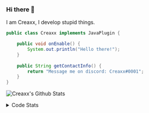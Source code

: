 ### Hi there 👋

I am Creaxx, I develop stupid things. 

```java
public class Creaxx implements JavaPlugin {

    public void onEnable() {
        System.out.println("Hello there!");
    }
    
    public String getContactInfo() {
        return "Message me on discord: Creaxx#0001";
    }
}
```

![Creaxx's Github Stats](https://github-readme-stats.vercel.app/api?username=CreaxxOG&show_icons=true&theme=dark&count_private=true)

<details>
  <summary>Code Stats</summary>

<!--START_SECTION:waka-->
![Code Time](http://img.shields.io/badge/Code%20Time-830%20hrs%2029%20mins-blue)

![Lines of code](https://img.shields.io/badge/From%20Hello%20World%20I%27ve%20Written-3%20Thousand%20lines%20of%20code-blue)

**🐱 My GitHub Data** 

> 🏆 346 Contributions in the Year 2022
 > 
> 📦 227.0 kB Used in GitHub's Storage 
 > 
> 🚫 Not Opted to Hire
 > 
> 📜 3 Public Repositories 
 > 
> 🔑 2 Private Repositories  
 > 
**I'm a Night 🦉** 

```text
🌞 Morning    7 commits      █░░░░░░░░░░░░░░░░░░░░░░░░   3.93% 
🌆 Daytime    71 commits     ██████████░░░░░░░░░░░░░░░   39.89% 
🌃 Evening    82 commits     ███████████░░░░░░░░░░░░░░   46.07% 
🌙 Night      18 commits     ██░░░░░░░░░░░░░░░░░░░░░░░   10.11%

```
📅 **I'm Most Productive on Wednesday** 

```text
Monday       28 commits     ████░░░░░░░░░░░░░░░░░░░░░   15.73% 
Tuesday      32 commits     ████░░░░░░░░░░░░░░░░░░░░░   17.98% 
Wednesday    52 commits     ███████░░░░░░░░░░░░░░░░░░   29.21% 
Thursday     11 commits     █░░░░░░░░░░░░░░░░░░░░░░░░   6.18% 
Friday       16 commits     ██░░░░░░░░░░░░░░░░░░░░░░░   8.99% 
Saturday     21 commits     ███░░░░░░░░░░░░░░░░░░░░░░   11.8% 
Sunday       18 commits     ██░░░░░░░░░░░░░░░░░░░░░░░   10.11%

```


📊 **This Week I Spent My Time On** 

```text
💬 Programming Languages: 
Java                     18 hrs 23 mins      ███████████████████░░░░░░   79.34% 
Kotlin                   2 hrs 37 mins       ██░░░░░░░░░░░░░░░░░░░░░░░   11.36% 
XML                      37 mins             ░░░░░░░░░░░░░░░░░░░░░░░░░   2.7% 
Groovy                   24 mins             ░░░░░░░░░░░░░░░░░░░░░░░░░   1.73% 
Bash                     22 mins             ░░░░░░░░░░░░░░░░░░░░░░░░░   1.64%

🔥 Editors: 
IntelliJ                 23 hrs 10 mins      █████████████████████████   100.0%

```

**I Mostly Code in Java** 

```text
Java                     6 repos             ████████████████░░░░░░░░░   66.67% 
EJS                      1 repo              ██░░░░░░░░░░░░░░░░░░░░░░░   11.11% 
Kotlin                   1 repo              ██░░░░░░░░░░░░░░░░░░░░░░░   11.11% 
Python                   1 repo              ██░░░░░░░░░░░░░░░░░░░░░░░   11.11%

```



 Last Updated on 29/08/2022 18:30:53 UTC
<!--END_SECTION:waka-->
</details>
